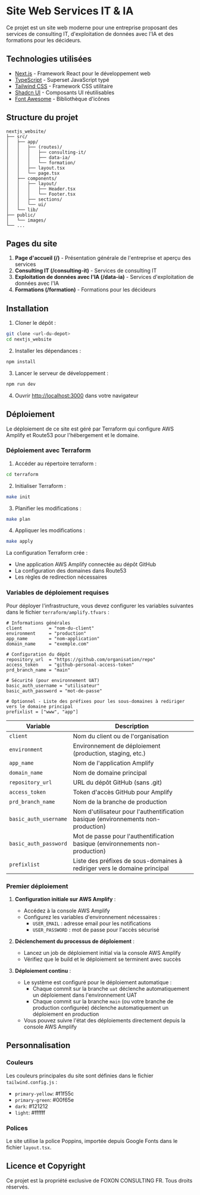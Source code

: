 # Site Web Services IT & IA

Ce projet est un site web moderne pour une entreprise proposant des services de consulting IT, d'exploitation de données avec l'IA et des formations pour les décideurs.

## Technologies utilisées

- [Next.js](https://nextjs.org/) - Framework React pour le développement web
- [TypeScript](https://www.typescriptlang.org/) - Superset JavaScript typé
- [Tailwind CSS](https://tailwindcss.com/) - Framework CSS utilitaire
- [Shadcn UI](https://ui.shadcn.com/) - Composants UI réutilisables
- [Font Awesome](https://fontawesome.com/) - Bibliothèque d'icônes

## Structure du projet

```
nextjs_website/
├── src/
│   ├── app/
│   │   ├── (routes)/
│   │   │   ├── consulting-it/
│   │   │   ├── data-ia/
│   │   │   └── formation/
│   │   ├── layout.tsx
│   │   └── page.tsx
│   ├── components/
│   │   ├── layout/
│   │   │   ├── Header.tsx
│   │   │   └── Footer.tsx
│   │   ├── sections/
│   │   └── ui/
│   └── lib/
├── public/
│   └── images/
└── ...
```

## Pages du site

1. **Page d'accueil (/)** - Présentation générale de l'entreprise et aperçu des services
2. **Consulting IT (/consulting-it)** - Services de consulting IT
3. **Exploitation de données avec l'IA (/data-ia)** - Services d'exploitation de données avec l'IA
4. **Formations (/formation)** - Formations pour les décideurs

## Installation

1. Cloner le dépôt :
```bash
git clone <url-du-depot>
cd nextjs_website
```

2. Installer les dépendances :
```bash
npm install
```

3. Lancer le serveur de développement :
```bash
npm run dev
```

4. Ouvrir [http://localhost:3000](http://localhost:3000) dans votre navigateur

## Déploiement

Le déploiement de ce site est géré par Terraform qui configure AWS Amplify et Route53 pour l'hébergement et le domaine.

### Déploiement avec Terraform

1. Accéder au répertoire terraform :
```bash
cd terraform
```

2. Initialiser Terraform :
```bash
make init
```

3. Planifier les modifications :
```bash
make plan
```

4. Appliquer les modifications :
```bash
make apply
```

La configuration Terraform crée :
- Une application AWS Amplify connectée au dépôt GitHub
- La configuration des domaines dans Route53
- Les règles de redirection nécessaires

### Variables de déploiement requises

Pour déployer l'infrastructure, vous devez configurer les variables suivantes dans le fichier `terraform/amplify.tfvars` :

```
# Informations générales
client          = "nom-du-client"
environment     = "production"
app_name        = "nom-application"
domain_name     = "exemple.com"

# Configuration du dépôt
repository_url  = "https://github.com/organisation/repo"
access_token    = "github-personal-access-token"
prd_branch_name = "main"

# Sécurité (pour environnement UAT)
basic_auth_username = "utilisateur"
basic_auth_password = "mot-de-passe"

# Optionnel - Liste des préfixes pour les sous-domaines à rediriger vers le domaine principal
prefixlist = ["www", "app"]
```

| Variable | Description |
|----------|-------------|
| `client` | Nom du client ou de l'organisation |
| `environment` | Environnement de déploiement (production, staging, etc.) |
| `app_name` | Nom de l'application Amplify |
| `domain_name` | Nom de domaine principal |
| `repository_url` | URL du dépôt GitHub (sans .git) |
| `access_token` | Token d'accès GitHub pour Amplify |
| `prd_branch_name` | Nom de la branche de production |
| `basic_auth_username` | Nom d'utilisateur pour l'authentification basique (environnements non-production) |
| `basic_auth_password` | Mot de passe pour l'authentification basique (environnements non-production) |
| `prefixlist` | Liste des préfixes de sous-domaines à rediriger vers le domaine principal |

### Premier déploiement

1. **Configuration initiale sur AWS Amplify** :
   - Accédez à la console AWS Amplify
   - Configurez les variables d'environnement nécessaires :
     * `USER_EMAIL` : adresse email pour les notifications
     * `USER_PASSWORD` : mot de passe pour l'accès sécurisé

2. **Déclenchement du processus de déploiement** :
   - Lancez un job de déploiement initial via la console AWS Amplify
   - Vérifiez que le build et le déploiement se terminent avec succès

3. **Déploiement continu** :
   - Le système est configuré pour le déploiement automatique :
     * Chaque commit sur la branche `uat` déclenche automatiquement un déploiement dans l'environnement UAT
     * Chaque commit sur la branche `main` (ou votre branche de production configurée) déclenche automatiquement un déploiement en production
   - Vous pouvez suivre l'état des déploiements directement depuis la console AWS Amplify

## Personnalisation

### Couleurs

Les couleurs principales du site sont définies dans le fichier `tailwind.config.js` :

- `primary-yellow`: #f1f55c
- `primary-green`: #00f65e
- `dark`: #121212
- `light`: #ffffff

### Polices

Le site utilise la police Poppins, importée depuis Google Fonts dans le fichier `layout.tsx`.

## Licence et Copyright

Ce projet est la propriété exclusive de FOXON CONSULTING FR. Tous droits réservés.
